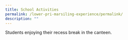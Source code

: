 ```yaml
---
title: School Activities
permalink: /lower-pri-marsiling-experience/permalink/
description: ""
---
```

Students enjoying their recess break in the canteen.